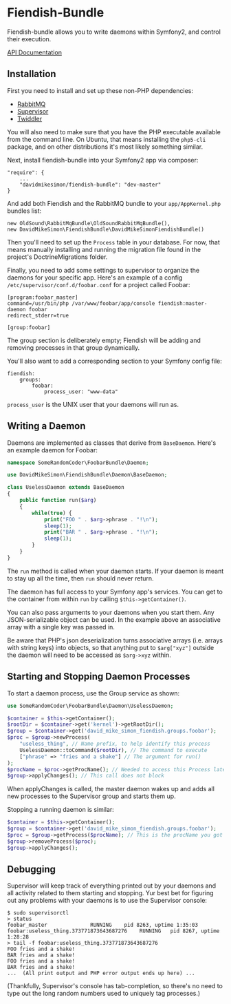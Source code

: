 # Fiendish-Bundle

Fiendish-bundle allows you to write daemons within Symfony2, and control their
execution.

[API Documentation](http://davidmikesimon.github.com/fiendish-bundle/annotated.html)

## Installation

First you need to install and set up these non-PHP dependencies:
* [RabbitMQ](http://www.rabbitmq.com)
* [Supervisor](http://supervisord.org/)
* [Twiddler](https://github.com/mnaberez/supervisor_twiddler)

You will also need to make sure that you have the PHP executable
available from the command line. On Ubuntu, that means installing
the `php5-cli` package, and on other distributions it's most
likely something similar.

Next, install fiendish-bundle into your Symfony2 app via composer:
    
    "require": {
        ...
        "davidmikesimon/fiendish-bundle": "dev-master"
    }

And add both Fiendish and the RabbitMQ bundle to your `app/AppKernel.php`
bundles list:
    
    new OldSound\RabbitMqBundle\OldSoundRabbitMqBundle(),
    new DavidMikeSimon\FiendishBundle\DavidMikeSimonFiendishBundle()

Then you'll need to set up the `Process` table in your database. For now,
that means manually installing and running the migration file
found in the project's DoctrineMigrations folder.

Finally, you need to add some settings to supervisor to organize
the daemons for your specific app. Here's an example of a config
`/etc/supervisor/conf.d/foobar.conf` for a project called Foobar:

    [program:foobar_master]
    command=/usr/bin/php /var/www/foobar/app/console fiendish:master-daemon foobar
    redirect_stderr=true

    [group:foobar]

The group section is deliberately empty; Fiendish will
be adding and removing processes in that group dynamically.

You'll also want to add a corresponding section to your Symfony
config file:

    fiendish:
        groups:
            foobar:
                process_user: "www-data" 

`process_user` is the UNIX user that your daemons will run as.

## Writing a Daemon

Daemons are implemented as classes that derive from `BaseDaemon`.
Here's an example daemon for Foobar:

```php
namespace SomeRandomCoder\FoobarBundle\Daemon;

use DavidMikeSimon\FiendishBundle\Daemon\BaseDaemon;

class UselessDaemon extends BaseDaemon
{
    public function run($arg)
    {
        while(true) {
            print("FOO " . $arg->phrase . "!\n");
            sleep(1);
            print("BAR " . $arg->phrase . "!\n");
            sleep(1);
        }
    }
}
```

The `run` method is called when your daemon starts. If your daemon is
meant to stay up all the time, then `run` should never return.

The daemon has full access to your Symfony app's services. You can get
to the container from within `run` by calling `$this->getContainer()`.

You can also pass arguments to your daemons when you start them. Any
JSON-serializable object can be used. In the example above an associative
array with a single key was passed in.

Be aware that PHP's json deserialization turns associative arrays
(i.e. arrays with string keys) into objects, so that anything put to `$arg["xyz"]`
outside the daemon will need to be accessed as `$arg->xyz` within.

## Starting and Stopping Daemon Processes

To start a daemon process, use the Group service as shown:

```php
use SomeRandomCoder\FoobarBundle\Daemon\UselessDaemon;

$container = $this->getContainer();
$rootDir = $container->get('kernel')->getRootDir();
$group = $container->get('david_mike_simon_fiendish.groups.foobar');
$proc = $group->newProcess(
    "useless_thing", // Name prefix, to help identify this process
    UselessDaemon::toCommand($rootDir), // The command to execute
    ["phrase" => "fries and a shake"] // The argument for run()
);
$procName = $proc->getProcName(); // Needed to access this Process later
$group->applyChanges(); // This call does not block
```

When applyChanges is called, the master daemon wakes up and
adds all new processes to the Supervisor group and starts
them up.

Stopping a running daemon is similar:

```php
$container = $this->getContainer();
$group = $container->get('david_mike_simon_fiendish.groups.foobar');
$proc = $group->getProcess($procName); // This is the procName you got earlier...
$group->removeProcess($proc);
$group->applyChanges();

```

## Debugging

Supervisor will keep track of everything printed out by your daemons
and all activity related to them starting and stopping.
Yur best bet for figuring out any problems with your daemons
is to use the Supervisor console:

    $ sudo supervisorctl
    > status
    foobar_master              RUNNING    pid 8263, uptime 1:35:03
    foobar:useless_thing.373771873643687276    RUNNING   pid 8267, uptime 1:28:28
    > tail -f foobar:useless_thing.373771873643687276
    FOO fries and a shake!
    BAR fries and a shake!
    FOO fries and a shake!
    BAR fries and a shake!
    ...  (All print output and PHP error output ends up here) ...

(Thankfully, Supervisor's console has tab-completion, so there's no need
to type out the long random numbers used to uniquely tag processes.)
